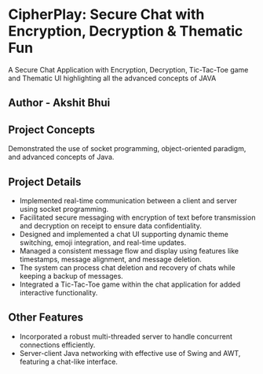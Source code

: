 # CipherPlay: Secure Chat with Encryption, Decryption & Thematic Fun
 A Secure Chat Application with Encryption, Decryption, Tic-Tac-Toe game and Thematic UI highlighting all the advanced concepts of JAVA
 
<h2> Author - Akshit Bhui</h2>
<section>
    <h2>Project Concepts</h2>
    <p>Demonstrated the use of socket programming, object-oriented paradigm, and advanced concepts of Java.</p>
  </section>

  <section>
    <h2>Project Details</h2>
    <ul>
      <li>Implemented real-time communication between a client and server using socket programming.</li>
      <li>Facilitated secure messaging with encryption of text before transmission and decryption on receipt to ensure data confidentiality.</li>
      <li>Designed and implemented a chat UI supporting dynamic theme switching, emoji integration, and real-time updates.</li>
      <li>Managed a consistent message flow and display using features like timestamps, message alignment, and message deletion.</li>
      <li>The system can process chat deletion and recovery of chats while keeping a backup of messages.</li>
      <li>Integrated a Tic-Tac-Toe game within the chat application for added interactive functionality.</li>
    </ul>
  </section>

  <section>
    <h2>Other Features</h2>
    <ul>
      <li>Incorporated a robust multi-threaded server to handle concurrent connections efficiently.</li>
      <li>Server-client Java networking with effective use of Swing and AWT, featuring a chat-like interface.</li>
    </ul>
  </section>

